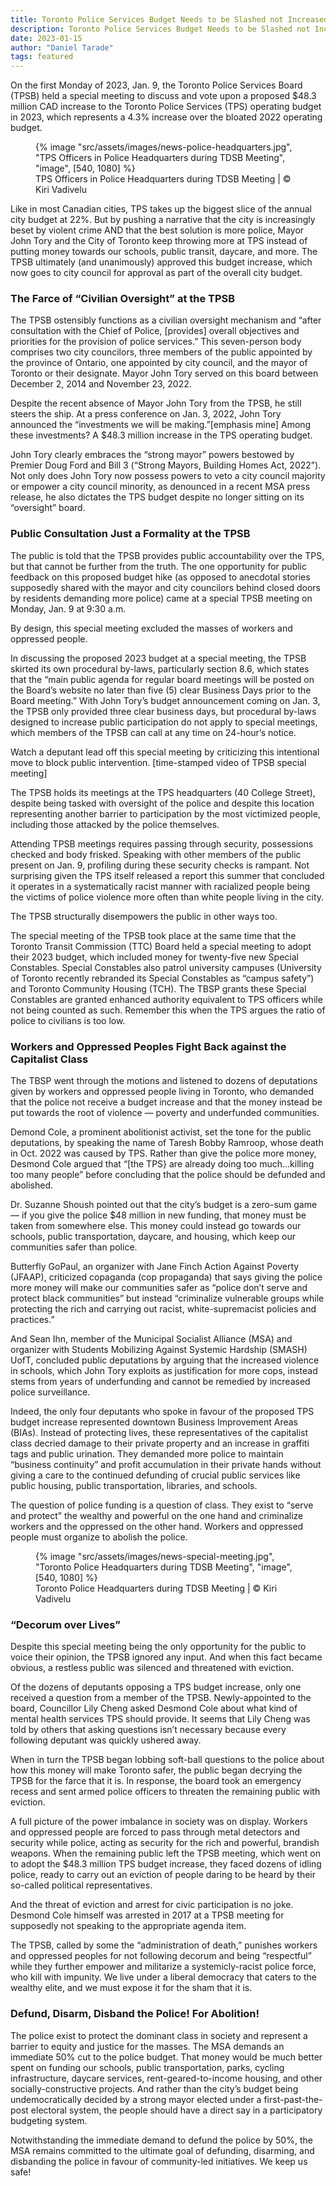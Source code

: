 ```yaml
---
title: Toronto Police Services Budget Needs to be Slashed not Increased
description: Toronto Police Services Budget Needs to be Slashed not Increased
date: 2023-01-15
author: "Daniel Tarade"
tags: featured
---
```


On the first Monday of 2023, Jan. 9, the Toronto Police Services Board (TPSB) held a special meeting to discuss and vote upon a proposed $48.3 million CAD increase to the Toronto Police Services (TPS) operating budget in 2023, which represents a 4.3% increase over the bloated 2022 operating budget.

<!-- excerpt -->

<figure>
{% image "src/assets/images/news-police-headquarters.jpg", "TPS Officers in Police Headquarters during TDSB Meeting", "image", [540, 1080] %}
<figcaption>TPS Officers in Police Headquarters during TDSB Meeting | © Kiri Vadivelu</figcaption>
</figure>

Like in most Canadian cities, TPS takes up the biggest slice of the annual city budget at 22%. But by pushing a narrative that the city is increasingly beset by violent crime AND that the best solution is more police, Mayor John Tory and the City of Toronto keep throwing more at TPS instead of putting money towards our schools, public transit, daycare, and more. The TPSB ultimately (and unanimously) approved this budget increase, which now goes to city council for approval as part of the overall city budget.

### The Farce of “Civilian Oversight” at the TPSB

The TPSB ostensibly functions as a civilian oversight mechanism and “after consultation with the Chief of Police, [provides] overall objectives and priorities for the provision of police services.” This seven-person body comprises two city councilors, three members of the public appointed by the province of Ontario, one appointed by city council, and the mayor of Toronto or their designate. Mayor John Tory served on this board between December 2, 2014 and November 23, 2022.

Despite the recent absence of Mayor John Tory from the TPSB, he still steers the ship. At a press conference on Jan. 3, 2022, John Tory announced the “investments we will be making.”[emphasis mine] Among these investments? A $48.3 million increase in the TPS operating budget.

John Tory clearly embraces the “strong mayor” powers bestowed by Premier Doug Ford and Bill 3 (“Strong Mayors, Building Homes Act, 2022”). Not only does John Tory now possess powers to veto a city council majority or empower a city council minority, as denounced in a recent MSA press release, he also dictates the TPS budget despite no longer sitting on its “oversight” board.

### Public Consultation Just a Formality at the TPSB

The public is told that the TPSB provides public accountability over the TPS, but that cannot be further from the truth. The one opportunity for public feedback on this proposed budget hike (as opposed to anecdotal stories supposedly shared with the mayor and city councilors behind closed doors by residents demanding more police) came at a special TPSB meeting on Monday, Jan. 9 at 9:30 a.m.

By design, this special meeting excluded the masses of workers and oppressed people.

In discussing the proposed 2023 budget at a special meeting, the TPSB skirted its own procedural by-laws, particularly section 8.6, which states that the “main public agenda for regular board meetings will be posted on the Board’s website no later than five (5) clear Business Days prior to the Board meeting.” With John Tory’s budget announcement coming on Jan. 3, the TPSB only provided three clear business days, but procedural by-laws designed to increase public participation do not apply to special meetings, which members of the TPSB can call at any time on 24-hour’s notice.

Watch a deputant lead off this special meeting by criticizing this intentional move to block public intervention. [time-stamped video of TPSB special meeting]

The TPSB holds its meetings at the TPS headquarters (40 College Street), despite being tasked with oversight of the police and despite this location representing another barrier to participation by the most victimized people, including those attacked by the police themselves.

Attending TPSB meetings requires passing through security, possessions checked and body frisked. Speaking with other members of the public present on Jan. 9, profiling during these security checks is rampant. Not surprising given the TPS itself released a report this summer that concluded it operates in a systematically racist manner with racialized people being the victims of police violence more often than white people living in the city.

The TPSB structurally disempowers the public in other ways too.

The special meeting of the TPSB took place at the same time that the Toronto Transit Commission (TTC) Board held a special meeting to adopt their 2023 budget, which included money for twenty-five new Special Constables. Special Constables also patrol university campuses (University of Toronto recently rebranded its Special Constables as “campus safety”) and Toronto Community Housing (TCH). The TBSP grants these Special Constables are granted enhanced authority equivalent to TPS officers while not being counted as such. Remember this when the TPS argues the ratio of police to civilians is too low.

### Workers and Oppressed Peoples Fight Back against the Capitalist Class

The TBSP went through the motions and listened to dozens of deputations given by workers and oppressed people living in Toronto, who demanded that the police not receive a budget increase and that the money instead be put towards the root of violence — poverty and underfunded communities.

Demond Cole, a prominent abolitionist activist, set the tone for the public deputations, by speaking the name of Taresh Bobby Ramroop, whose death in Oct. 2022 was caused by TPS. Rather than give the police more money, Desmond Cole argued that “[the TPS} are already doing too much…killing too many people” before concluding that the police should be defunded and abolished.

Dr. Suzanne Shoush pointed out that the city’s budget is a zero-sum game — if you give the police $48 million in new funding, that money must be taken from somewhere else. This money could instead go towards our schools, public transportation, daycare, and housing, which keep our communities safer than police.

Butterfly GoPaul, an organizer with Jane Finch Action Against Poverty (JFAAP), criticized copaganda (cop propaganda) that says giving the police more money will make our communities safer as “police don’t serve and protect black communities” but instead “criminalize vulnerable groups while protecting the rich and carrying out racist, white-supremacist policies and practices.”

And Sean Ihn, member of the Municipal Socialist Alliance (MSA) and organizer with Students Mobilizing Against Systemic Hardship (SMASH) UofT, concluded public deputations by arguing that the increased violence in schools, which John Tory exploits as justification for more cops, instead stems from years of underfunding and cannot be remedied by increased police surveillance.

Indeed, the only four deputants who spoke in favour of the proposed TPS budget increase represented downtown Business Improvement Areas (BIAs). Instead of protecting lives, these representatives of the capitalist class decried damage to their private property and an increase in graffiti tags and public urination. They demanded more police to maintain “business continuity” and profit accumulation in their private hands without giving a care to the continued defunding of crucial public services like public housing, public transportation, libraries, and schools.

The question of police funding is a question of class. They exist to “serve and protect” the wealthy and powerful on the one hand and criminalize workers and the oppressed on the other hand. Workers and oppressed people must organize to abolish the police.

<figure>
{% image "src/assets/images/news-special-meeting.jpg", "Toronto Police Headquarters during TDSB Meeting", "image", [540, 1080] %}
<figcaption>Toronto Police Headquarters during TDSB Meeting | © Kiri Vadivelu</figcaption>
</figure>

### “Decorum over Lives”

Despite this special meeting being the only opportunity for the public to voice their opinion, the TPSB ignored any input. And when this fact became obvious, a restless public was silenced and threatened with eviction.

Of the dozens of deputants opposing a TPS budget increase, only one received a question from a member of the TPSB. Newly-appointed to the board, Councillor Lily Cheng asked Desmond Cole about what kind of mental health services TPS should provide. It seems that Lily Cheng was told by others that asking questions isn’t necessary because every following deputant was quickly ushered away.

When in turn the TPSB began lobbing soft-ball questions to the police about how this money will make Toronto safer, the public began decrying the TPSB for the farce that it is. In response, the board took an emergency recess and sent armed police officers to threaten the remaining public with eviction.

A full picture of the power imbalance in society was on display. Workers and oppressed people are forced to pass through metal detectors and security while police, acting as security for the rich and powerful, brandish weapons. When the remaining public left the TPSB meeting, which went on to adopt the $48.3 million TPS budget increase, they faced dozens of idling police, ready to carry out an eviction of people daring to be heard by their so-called political representatives.

And the threat of eviction and arrest for civic participation is no joke. Desmond Cole himself was arrested in 2017 at a TPSB meeting for supposedly not speaking to the appropriate agenda item.

The TPSB, called by some the “administration of death,” punishes workers and oppressed peoples for not following decorum and being “respectful” while they further empower and militarize a systemicly-racist police force, who kill with impunity. We live under a liberal democracy that caters to the wealthy elite, and we must expose it for the sham that it is.

### Defund, Disarm, Disband the Police! For Abolition!

The police exist to protect the dominant class in society and represent a barrier to equity and justice for the masses. The MSA demands an immediate 50% cut to the police budget. That money would be much better spent on funding our schools, public transportation, parks, cycling infrastructure, daycare services, rent-geared-to-income housing, and other socially-constructive projects. And rather than the city’s budget being undemocratically decided by a strong mayor elected under a first-past-the-post electoral system, the people should have a direct say in a participatory budgeting system.

Notwithstanding the immediate demand to defund the police by 50%, the MSA remains committed to the ultimate goal of defunding, disarming, and disbanding the police in favour of community-led initiatives. We keep us safe!
